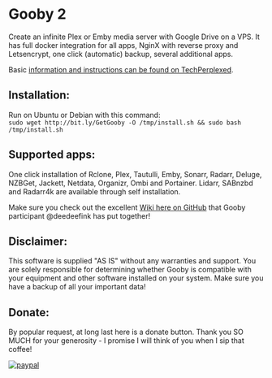 # Gooby 2

Create an infinite Plex or Emby media server with Google Drive on a VPS. It has full docker integration for all apps, NginX with reverse proxy and Letsencrypt, one click (automatic) backup, several additional apps.

Basic [information and instructions can be found on TechPerplexed](http://bit.ly/TechPerplexed "How to create an infinite media server using a VPS and Cloud service").

## Installation:

Run on Ubuntu or Debian with this command:  
`sudo wget http://bit.ly/GetGooby -O /tmp/install.sh && sudo bash /tmp/install.sh`

## Supported apps:

One click installation of Rclone, Plex, Tautulli, Emby, Sonarr, Radarr, Deluge, NZBGet, Jackett, Netdata, Organizr, Ombi and Portainer.
Lidarr, SABnzbd and Radarr4k are available through self installation.

Make sure you check out the excellent [Wiki here on GitHub](https://github.com/TechPerplexed/Gooby/wiki "Gooby Wiki") that Gooby participant @deedeefink has put together!

## Disclaimer:

This software is supplied "AS IS" without any warranties and support. You are solely responsible for determining whether Gooby is compatible with your equipment and other software installed on your system. Make sure you have a backup of all your important data!

## Donate:

By popular request, at long last here is a donate button. Thank you SO MUCH for your generosity - I promise I will think of you when I sip that coffee!

[![paypal](https://www.paypalobjects.com/en_US/i/btn/btn_donateCC_LG.gif)](https://www.paypal.com/cgi-bin/webscr?cmd=_s-xclick&hosted_button_id=2YZQCA4GA2RSG)
